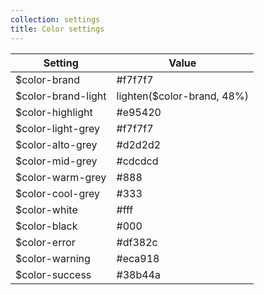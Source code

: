 ```yaml
---
collection: settings
title: Color settings
---
```


Setting  | Value
 ------------- | -------------
$color-brand   | #f7f7f7    
$color-brand-light   | lighten($color-brand, 48%)   
$color-highlight   | #e95420   
$color-light-grey   | #f7f7f7   
$color-alto-grey   | #d2d2d2   
$color-mid-grey   | #cdcdcd   
$color-warm-grey   | #888   
$color-cool-grey   | #333
$color-white   | #fff
$color-black   | #000
$color-error   | #df382c    
$color-warning   | #eca918    
$color-success   | #38b44a
